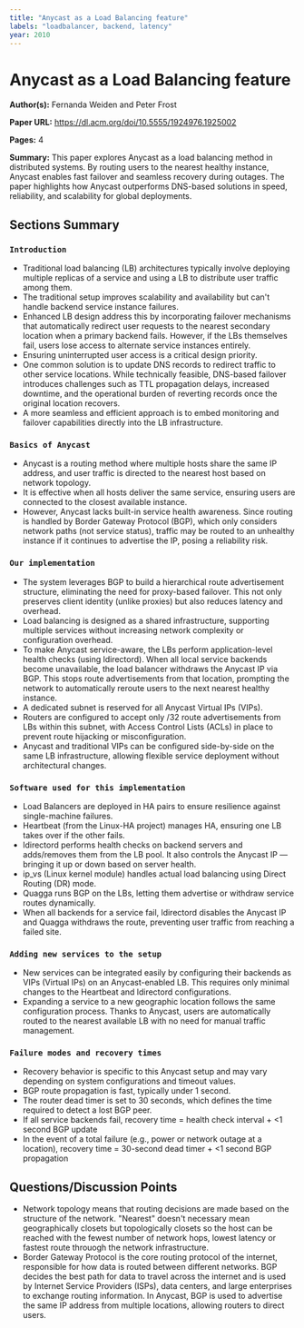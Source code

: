 ```yaml
---
title: "Anycast as a Load Balancing feature"
labels: "loadbalancer, backend, latency"
year: 2010
---
```


# Anycast as a Load Balancing feature

**Author(s):** Fernanda Weiden and Peter Frost

**Paper URL:** https://dl.acm.org/doi/10.5555/1924976.1925002

**Pages:** 4

**Summary:** This paper explores Anycast as a load balancing method in distributed systems. By routing users to the nearest healthy instance, Anycast enables fast failover and seamless recovery during outages. The paper highlights how Anycast outperforms DNS-based solutions in speed, reliability, and scalability for global deployments.

## Sections Summary

### `Introduction`
- Traditional load balancing (LB) architectures typically involve deploying multiple replicas of a service and using a LB to distribute user traffic among them.
- The traditional setup improves scalability and availability but can't handle backend service instance failures.
- Enhanced LB design address this by incorporating failover mechanisms that automatically redirect user requests to the nearest secondary location when a primary backend fails. However, if the LBs themselves fail, users lose access to alternate service instances entirely.
- Ensuring uninterrupted user access is a critical design priority.
- One common solution is to update DNS records to redirect traffic to other service locations. While technically feasible, DNS-based failover introduces challenges such as TTL propagation delays, increased downtime, and the operational burden of reverting records once the original location recovers.
- A more seamless and efficient approach is to embed monitoring and failover capabilities directly into the LB infrastructure.
  
### `Basics of Anycast`
- Anycast is a routing method where multiple hosts share the same IP address, and user traffic is directed to the nearest host based on network topology.
- It is effective when all hosts deliver the same service, ensuring users are connected to the closest available instance.
- However, Anycast lacks built-in service health awareness. Since routing is handled by Border Gateway Protocol (BGP), which only considers network paths (not service status), traffic may be routed to an unhealthy instance if it continues to advertise the IP, posing a reliability risk.

### `Our implementation`
- The system leverages BGP to build a hierarchical route advertisement structure, eliminating the need for proxy-based failover. This not only preserves client identity (unlike proxies) but also reduces latency and overhead.
- Load balancing is designed as a shared infrastructure, supporting multiple services without increasing network complexity or configuration overhead.
- To make Anycast service-aware, the LBs perform application-level health checks (using ldirectord). When all local service backends become unavailable, the load balancer withdraws the Anycast IP via BGP. This stops route advertisements from that location, prompting the network to automatically reroute users to the next nearest healthy instance.
- A dedicated subnet is reserved for all Anycast Virtual IPs (VIPs).
- Routers are configured to accept only /32 route advertisements from LBs within this subnet, with Access Control Lists (ACLs) in place to prevent route hijacking or misconfiguration.
- Anycast and traditional VIPs can be configured side-by-side on the same LB infrastructure, allowing flexible service deployment without architectural changes.

### `Software used for this implementation`
- Load Balancers are deployed in HA pairs to ensure resilience against single-machine failures.
- Heartbeat (from the Linux-HA project) manages HA, ensuring one LB takes over if the other fails.
- ldirectord performs health checks on backend servers and adds/removes them from the LB pool. It also controls the Anycast IP — bringing it up or down based on server health.
- ip_vs (Linux kernel module) handles actual load balancing using Direct Routing (DR) mode.
- Quagga runs BGP on the LBs, letting them advertise or withdraw service routes dynamically.
- When all backends for a service fail, ldirectord disables the Anycast IP and Quagga withdraws the route, preventing user traffic from reaching a failed site.

### `Adding new services to the setup`
- New services can be integrated easily by configuring their backends as VIPs (Virtual IPs) on an Anycast-enabled LB. This requires only minimal changes to the Heartbeat and ldirectord configurations.
- Expanding a service to a new geographic location follows the same configuration process. Thanks to Anycast, users are automatically routed to the nearest available LB with no need for manual traffic management.

### `Failure modes and recovery times`
- Recovery behavior is specific to this Anycast setup and may vary depending on system configurations and timeout values.
- BGP route propagation is fast, typically under 1 second.
- The router dead timer is set to 30 seconds, which defines the time required to detect a lost BGP peer.
- If all service backends fail, recovery time = health check interval + <1 second BGP update
- In the event of a total failure (e.g., power or network outage at a location), recovery time = 30-second dead timer + <1 second BGP propagation

## Questions/Discussion Points

- Network topology means that routing decisions are made based on the structure of the network. "Nearest" doesn't necessary mean geographically closets but topologically closets so the host can be reached with the fewest number of network hops, lowest latency or fastest route throuogh the network infrastructure.
- Border Gateway Protocol is the core routing protocol of the internet, responsible for how data is routed between different networks. BGP decides the best path for data to travel across the internet and is used by Internet Service Providers (ISPs), data centers, and large enterprises to exchange routing information. In Anycast, BGP is used to advertise the same IP address from multiple locations, allowing routers to direct users.
